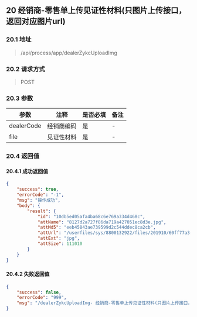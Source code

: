 ## 20 经销商-零售单上传见证性材料(只图片上传接口，返回对应图片url)

### 20.1 地址
> /api/process/app/dealerZykcUploadImg

### 20.2 请求方式
> POST

### 20.3 参数

|  参数   | 注释  |是否必填  |备注  |
|  ----  | ----  |----  |----  |
| dealerCode  | 经销商编码 | 是 | -
| file  | 见证性材料| 是| -

### 20.4 返回值

#### 20.4.1 成功返回值

```json
{
    "success": true,
    "errorCode": "-1",
    "msg": "操作成功",
    "body": {
        "result": {
            "id": "10db5ed05afa4ba68c6e769a334d468c",
            "attName": "8127d2a727f86da719a427051ec8d3e.jpg",
            "attMd5": "eeb45843ae739599d2c544ddec8ca2cb",
            "attUrl": "/userfiles/sys/8800132922/files/201910/60ff77a3-f23f-4268-9b18-2629101e778c.jpg",
            "attExt": "jpg",
            "attSize": 111010
        }
    }
}
```

#### 20.4.2 失败返回值

```json
{
    "success": false,
    "errorCode": "999",
    "msg": "/dealerZykcUploadImg- 经销商-零售单上传见证性材料(只图片上传接口，返回对应图片url)异常,原因:Index: 0, Size: 0"
}
```
